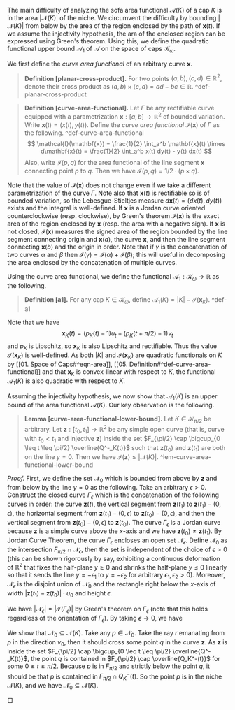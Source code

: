 The main difficulty of analyzing the sofa area functional $\mathcal{A}(K)$ of a cap $K$ is in the area $\left| \mathcal{N}(K) \right|$ of the niche. We circumvent the difficulty by bounding $\left| \mathcal{N}(K) \right|$ from below by the area of the region enclosed by the path of $\mathbf{x}(t)$. If we assume the injectivity hypothesis, the ara of the enclosed region can be expressed using Green's theorem. Using this, we define the quadratic functional upper bound $\mathcal{A}_1$ of $\mathcal{A}$ on the space of caps $\mathcal{K}_\omega$.

We first define the _curve area functional_ of an arbitrary curve $\mathbf{x}$.

> __Definition [planar-cross-product].__ For two points $(a, b), (c, d) \in \mathbb{R}^2$, denote their cross product as $(a, b) \times (c, d) = ad - bc \in \mathbb{R}$. ^def-planar-cross-product

> __Definition [curve-area-functional].__ Let $\Gamma$ be any rectifiable curve equipped with a parametrization $\mathbf{x} : [a, b] \to \mathbb{R}^2$ of bounded variation. Write $\mathbf{x}(t) = (x(t), y(t))$. Define the _curve area functional_ $\mathcal{I}(\mathbf{x})$ of $\Gamma$ as the following. ^def-curve-area-functional
$$
\mathcal{I}(\mathbf{x}) = \frac{1}{2} \int_a^b \mathbf{x}(t) \times d\mathbf{x}(t) = \frac{1}{2} \int_a^b x(t) dy(t) - y(t) dx(t)
$$
> Also, write $\mathcal{I}(p, q)$ for the area functional of the line segment $\mathbf{x}$ connecting point $p$ to $q$. Then we have $\mathcal{I}(p, q) = 1/2 \cdot (p \times q)$.

Note that the value of $\mathcal{I}(\mathbf{x})$ does not change even if we take a different parametrization of the curve $\Gamma$. Note also that $\mathbf{x}(t)$ is rectifiable so is of bounded variation, so the Lebesgue-Stieltjes measure $d \mathbf{x}(t) = (dx(t), dy(t))$ exists and the integral is well-defined. If $\mathbf{x}$ is a Jordan curve oriented counterclockwise (resp. clockwise), by Green's theorem $\mathcal{I}(\mathbf{x})$ is the exact area of the region enclosed by $\mathbf{x}$ (resp. the area with a negative sign). If $\mathbf{x}$ is not closed, $\mathcal{I}(\mathbf{x})$ measures the signed area of the region bounded by the line segment connecting origin and $\mathbf{x}(a)$, the curve $\mathbf{x}$, and then the line segment connecting $\mathbf{x}(b)$ and the origin in order. Note that if $\gamma$ is the concatenation of two curves $\alpha$ and $\beta$ then $\mathcal{I}(\gamma) = \mathcal{I}(\alpha) + \mathcal{I}(\beta)$; this will useful in decomposing the area enclosed by the concatenation of multiple curves.

Using the curve area functional, we define the functional $\mathcal{A}_1 : \mathcal{K}_\omega \to \mathbb{R}$ as the following.

> __Definition [a1].__ For any cap $K \in \mathcal{K}_\omega$, define $\mathcal{A}_1(K) = |K| - \mathcal{I}(\mathbf{x}_K)$. ^def-a1

Note that we have
$$
\mathbf{x}_K(t) = (p_K(t) - 1) u_t + (p_K(t + \pi/2) - 1) v_t
$$
and $p_K$ is Lipschitz, so $\mathbf{x}_K$ is also Lipschitz and rectifiable. Thus the value $\mathcal{I}(\mathbf{x}_K)$ is well-defined. As both $|K|$ and $\mathcal{I}(\mathbf{x}_K)$ are quadratic functionals on $K$ by [[01. Space of Caps#^eqn-area]], [[05. Definition#^def-curve-area-functional]] and that $\mathbf{x}_K$ is convex-linear with respect to $K$, the functional $\mathcal{A}_1(K)$ is also quadratic with respect to $K$.

Assuming the injectivity hypothesis, we now show that $\mathcal{A}_1(K)$ is an upper bound of the area functional $\mathcal{A}(K)$. Our key observation is the following.

> __Lemma [curve-area-functional-lower-bound].__ Let $K \in \mathcal{K}_{\pi/2}$ be arbitrary. Let $\mathbf{z} : [t_0, t_1] \to \mathbb{R}^2$ be any simple open curve (that is, curve with $t_0 < t_1$ and injective $\mathbf{z}$) inside the set $F_{\pi/2} \cap \bigcup_{0 \leq t \leq \pi/2} \overline{Q^-_K(t)}$ such that $\mathbf{z}(t_0)$ and $\mathbf{z}(t_1)$ are both on the line $y=0$. Then we have $\mathcal{I}(\mathbf{z}) \leq |\mathcal{N}(K)|$. ^lem-curve-area-functional-lower-bound

_Proof._ First, we define the set $\mathcal{N}_0$ which is bounded from above by $\mathbf{z}$ and from below by the line $y=0$ as the following. Take an arbitrary $\epsilon > 0$. Construct the closed curve $\Gamma_{\epsilon}$ which is the concatenation of the following curves in order: the curve $\mathbf{z}(t)$, the vertical segment from $\mathbf{z}(t_1)$ to  $\mathbf{z}(t_1) - (0, \epsilon)$, the horizontal segment from $\mathbf{z}(t_1) - (0, \epsilon)$ to $\mathbf{z}(t_0) - (0, \epsilon)$, and then the vertical segment from $\mathbf{z}(t_0) - (0, \epsilon)$ to $\mathbf{z}(t_0)$. The curve $\Gamma_{\epsilon}$ is a Jordan curve because $\mathbf{z}$ is a simple curve above the $x$-axis and we have $\mathbf{z}(t_0) \neq \mathbf{z}(t_1)$. By Jordan Curve Theorem, the curve $\Gamma_\epsilon$ encloses an open set $\mathcal{N}_\epsilon$. Define $\mathcal{N}_0$ as the intersection $F_{\pi/2} \cap \mathcal{N}_{\epsilon}$, then the set is independent of the choice of $\epsilon > 0$ (this can be shown rigorously by say, exhibiting a continuous deformation of $\mathbb{R}^2$ that fixes the half-plane $y \geq 0$ and shrinks the half-plane $y \leq 0$ linearly so that it sends the line $y=-\epsilon_1$ to $y=-\epsilon_2$ for arbitrary $\epsilon_1, \epsilon_2 > 0$). Moreover, $\mathcal{N}_{\epsilon}$ is the disjoint union of $\mathcal{N}_0$ and the rectangle right below the $x$-axis of width $\left| \mathbf{z}(t_1) - \mathbf{z}(t_0) \right|\cdot u_0$ and height $\epsilon$.

We have $\left| \mathcal{N}_\epsilon \right| = \left| \mathcal{I}(\Gamma_\epsilon) \right|$ by Green's theorem on $\Gamma_\epsilon$ (note that this holds regardless of the orientation of $\Gamma_\epsilon$). By taking $\epsilon \to 0$, we have 

We show that $\mathcal{N}_0 \subseteq \mathcal{N}(K)$. Take any $p \in \mathcal{N}_0$. Take the ray $r$ emanating from $p$ in the direction $v_0$, then it should cross some point $q$ in the curve $\mathbf{z}$. As $\mathbf{z}$ is inside the set $F_{\pi/2} \cap \bigcup_{0 \leq t \leq \pi/2} \overline{Q^-_K(t)}$, the point $q$ is contained in $F_{\pi/2} \cap \overline{Q_K^-(t)}$ for some $0 \leq t \leq \pi/2$. Because $p$ is in $F_{\pi/2}$ and strictly below the point $q$, it should be that $p$ is contained in $F_{\pi/2} \cap Q_K^-(t)$. So the point $p$ is in the niche $\mathcal{N}(K)$, and we have $\mathcal{N}_0 \subseteq \mathcal{N}(K)$.


□
